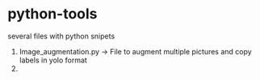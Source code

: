 # python-tools
several files with python snipets

1.  Image_augmentation.py -> File to augment multiple pictures and copy labels in yolo format
2.  

